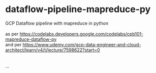 # dataflow-pipeline-mapreduce-py
GCP Dataflow pipeline with mapreduce in python \
\
as per https://codelabs.developers.google.com/codelabs/cpb101-mapreduce-dataflow-py \
and per https://www.udemy.com/gcp-data-engineer-and-cloud-architect/learn/v4/t/lecture/7598622?start=0 \
\
\
...

### 
